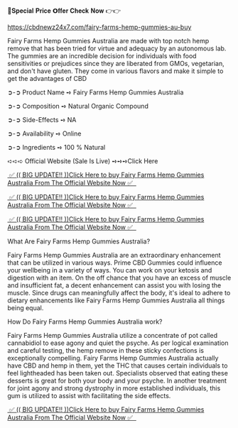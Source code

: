 🤩𝐒𝐩𝐞𝐜𝐢𝐚𝐥 𝐏𝐫𝐢𝐜𝐞 𝗢𝐟𝐟𝐞𝐫 𝐂𝐡𝐞𝐜𝐤 𝐍𝐨𝐰 👉👉

https://cbdnewz24x7.com/fairy-farms-hemp-gummies-au-buy



Fairy Farms Hemp Gummies Australia are made with top notch hemp remove that has been tried for virtue and adequacy by an autonomous lab. The gummies are an incredible decision for individuals with food sensitivities or prejudices since they are liberated from GMOs, vegetarian, and don't have gluten. They come in various flavors and make it simple to get the advantages of CBD

➲-➲ Product Name ➺ Fairy Farms Hemp Gummies Australia

➲-➲ Composition ➺ Natural Organic Compound

➲-➲ Side-Effects ➺ NA

➲-➲ Availability ➺ Online

➲-➲ Ingredients ➺ 100 % Natural

➪➪➪ Official Website (Sale Is Live) ➺➺➺Click Here



<a href="https://cbdnewz24x7.com/fairy-farms-hemp-gummies-au-buy">&nbsp;✅ (( BIG UPDATE!! ))Click Here to buy Fairy Farms Hemp Gummies Australia From The Official Website Now ✅ &nbsp;</a>

<a href="https://cbdnewz24x7.com/fairy-farms-hemp-gummies-au-buy">&nbsp;✅ (( BIG UPDATE!! ))Click Here to buy Fairy Farms Hemp Gummies Australia From The Official Website Now ✅ &nbsp;</a>

<a href="https://cbdnewz24x7.com/fairy-farms-hemp-gummies-au-buy">&nbsp;✅ (( BIG UPDATE!! ))Click Here to buy Fairy Farms Hemp Gummies Australia From The Official Website Now ✅ &nbsp;</a>


What Are Fairy Farms Hemp Gummies Australia?

Fairy Farms Hemp Gummies Australia are an extraordinary enhancement that can be utilized in various ways. Prime CBD Gummies could influence your wellbeing in a variety of ways. You can work on your ketosis and digestion with an item. On the off chance that you have an excess of muscle and insufficient fat, a decent enhancement can assist you with losing the muscle. Since drugs can meaningfully affect the body, it's ideal to adhere to dietary enhancements like Fairy Farms Hemp Gummies Australia all things being equal.



How Do Fairy Farms Hemp Gummies Australia work?

Fairy Farms Hemp Gummies Australia utilize a concentrate of pot called cannabidiol to ease agony and quiet the psyche. As per logical examination and careful testing, the hemp remove in these sticky confections is exceptionally compelling. Fairy Farms Hemp Gummies Australia actually have CBD and hemp in them, yet the THC that causes certain individuals to feel lightheaded has been taken out. Specialists observed that eating these desserts is great for both your body and your psyche. In another treatment for joint agony and strong dystrophy in more established individuals, this gum is utilized to assist with facilitating the side effects.



<a href="https://cbdnewz24x7.com/fairy-farms-hemp-gummies-au-buy">&nbsp;✅ (( BIG UPDATE!! ))Click Here to buy Fairy Farms Hemp Gummies Australia From The Official Website Now ✅ &nbsp;</a>

